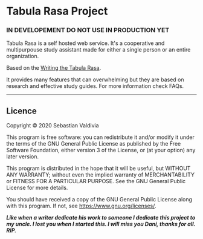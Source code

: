 # Tabula Rasa Project

### IN DEVELOPEMENT DO NOT USE IN PRODUCTION YET

Tabula Rasa is a self hosted web service. It's a cooperative and multipurpouse study assistant made for either a single person or an entire organization.

Based on the [Writing the Tabula Rasa](docs/WritingTheTabulaRasa/index.md).

It provides many features that can overwhelming but they are based on research and effective study guides. For more information check FAQs.

---

## Licence

Copyright © 2020 Sebastian Valdivia

This program is free software: you can redistribute it and/or modify
it under the terms of the GNU General Public License as published by
the Free Software Foundation, either version 3 of the License, or
(at your option) any later version.

This program is distributed in the hope that it will be useful,
but WITHOUT ANY WARRANTY; without even the implied warranty of
MERCHANTABILITY or FITNESS FOR A PARTICULAR PURPOSE. See the
GNU General Public License for more details.

You should have received a copy of the GNU General Public License
along with this program. If not, see <https://www.gnu.org/licenses/>.

_**Like when a writer dedicate his work to someone I dedicate this project to my uncle. I lost you when I started this. I will miss you Dani, thanks for all. RIP.**_
